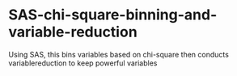 # SAS-chi-square-binning-and-variable-reduction
Using SAS, this bins variables based on chi-square then conducts variablereduction to keep powerful variables
